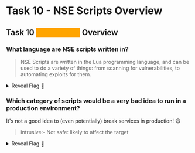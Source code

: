 # Task 10 - NSE Scripts  Overview

## Task 10 <mark style="color:orange;background-color:orange;">NSE Scripts</mark> Overview

### What language are NSE scripts written in?

> NSE Scripts are written in the Lua programming language, and can be used to do a variety of things: from scanning for vulnerabilities, to automating exploits for them.

<details>

<summary>Reveal Flag <span data-gb-custom-inline data-tag="emoji" data-code="1f6a9">🚩</span></summary>

:triangular\_flag\_on\_post:`lua`

</details>

### Which category of scripts would be a very bad idea to run in a production environment?

It's not a good idea to (even potentially) break services in production! :smile:

> intrusive:- Not safe: likely to affect the target

<details>

<summary>Reveal Flag <span data-gb-custom-inline data-tag="emoji" data-code="1f6a9">🚩</span></summary>

:triangular\_flag\_on\_post:`intrusive`

</details>
